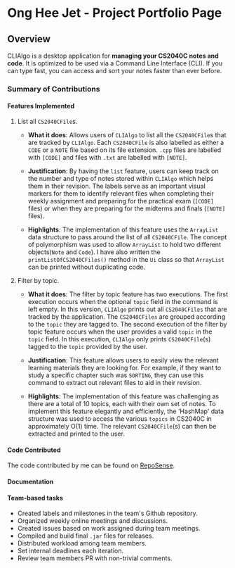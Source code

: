 # Ong Hee Jet - Project Portfolio Page

## Overview
CLIAlgo is a desktop application for **managing your CS2040C notes and code**. It is optimized to be used via a Command
Line Interface (CLI). If you can type fast, you can access and sort your notes faster than ever before.

### Summary of Contributions

#### Features Implemented

1. List all `CS2040CFile`s.
   - **What it does**: Allows users of `CLIAlgo` to list all the `CS2040CFile`s that are tracked by `CLIAlgo`. Each 
   `CS2040CFile` is also labelled as either a `CODE` or a `NOTE` file based on its file extension. `.cpp` files are
   labelled with `[CODE]` and files with `.txt` are labelled with `[NOTE]`.
   
   - **Justification**: By having the `list` feature, users can keep track on the number and type of notes stored within
   `CLIAlgo` which helps them in their revision. The labels serve as an important visual markers for them to identify
   relevant files when completing their weekly assignment and preparing for the practical exam (`[CODE]` files) or when
   they are preparing for the midterms and finals (`[NOTE]` files).

   - **Highlights**: The implementation of this feature uses the `ArrayList` data structure to pass around the list of
   all `CS2040CFile`. The concept of polymorphism was used to allow `ArrayList` to hold two different objects(`Note`
   and `Code`). I have also written the `printListOfCS2040CFiles()` method in the `Ui` class so that `ArrayList` can be
   printed without duplicating code.
   
2. Filter by topic.
   - **What it does**: The filter by topic feature has two executions. The first execution occurs when the optional
   `topic` field in the command is left empty. In this version, `CLIAlgo` prints out all `CS2040CFiles` that are tracked
   by the application. The `CS2040CFiles` are grouped according to the `topic` they are tagged to. The second execution
   of the filter by topic feature occurs when the user provides a valid `topic` in the `topic` field. In this execution, 
   `CLIAlgo` only prints `CS2040CFile`(s) tagged to the `topic` provided by the user. 

   - **Justification**: This feature allows users to easily view the relevant learning materials they are looking for.
   For example, if they want to study a specific chapter such was `SORTING`, they can use this command to extract out 
   relevant files to aid in their revision.

   - **Highlights**: The implementation of this feature was challenging as there are a total of 10 topics, each with
   their own set of notes. To implement this feature elegantly and efficiently, the 'HashMap' data structure was used
   to access the various `topics` in CS2040C in approximately O(1) time. The relevant `CS2040CFile`(s) can then be
   extracted and printed to the user.

#### Code Contributed
The code contributed by me can be found on [RepoSense](https://nus-cs2113-ay2223s2.github.io/tp-dashboard/?search=Ong%20Hee&sort=totalCommits%20dsc&sortWithin=totalCommits%20dsc&timeframe=commit&mergegroup=&groupSelect=groupByRepos&breakdown=true&checkedFileTypes=functional-code~docs~test-code~other&since=2023-02-17&tabOpen=true&zFR=false&tabType=authorship&tabAuthor=heejet&tabRepo=AY2223S2-CS2113-T15-1%2Ftp%5Bmaster%5D&authorshipIsMergeGroup=false&authorshipFileTypes=test-code&authorshipIsBinaryFileTypeChecked=false&authorshipIsIgnoredFilesChecked=false).

#### Documentation

#### Team-based tasks
- Created labels and milestones in the team's Github repository.
- Organized weekly online meetings and discussions.
- Created issues based on work assigned during team meetings.
- Compiled and build final `.jar` files for releases.
- Distributed workload among team members.
- Set internal deadlines each iteration.
- Review team members PR with non-trivial comments.
   